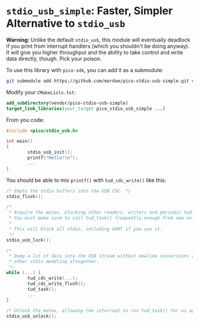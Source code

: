 # `stdio_usb_simple`: Faster, Simpler Alternative to `stdio_usb`

**Warning:** Unlike the default `stdio_usb`, this module will eventually
deadlock if you print from interrupt handlers (which you shouldn't be doing
anyway). It will give you higher throughput and the ability to take control
and write data directly, though. Pick your poison.

To use this library with `pico-sdk`, you can add it as a submodule:

```bash
git submodule add https://github.com/mordae/pico-stdio-usb-simple.git vendor/pico-stdio-usb-simple
```

Modify your `CMakeLists.txt`:

```cmake
add_subdirectory(vendor/pico-stdio-usb-simple)
target_link_libraries(your_target pico_stdio_usb_simple ...)
```

From you code:

```c
#include <pico/stdio_usb.h>

int main()
{
        stdio_usb_init();
        printf("Hello!\n");
        ...
}
```

You should be able to mix `printf()` with `tud_cdc_write()` like this:

```c
/* Empty the stdio buffers into the USB CDC. */
stdio_flush();

/*
 * Acquire the mutex, blocking other readers, writers and periodic tud_task().
 * You must make sure to call tud_task() frequently enough from now on.
 *
 * This will block all stdio, including UART if you use it.
 */
stdio_usb_lock();

/*
 * Dump a lot of data into the USB stream without newline conversions and
 * other stdio meddling altogether.
 */
while (...) {
        tud_cdc_write(...);
        tud_cdc_write_flush();
        tud_task();
        ...
}

/* Unlock the mutex, allowing the interrupt to run tud_task() for us again. */
stdio_usb_unlock();
```

